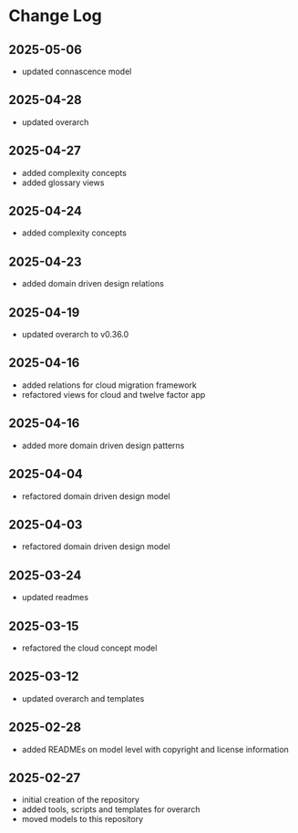 # Change Log

## 2025-05-06
* updated connascence model

## 2025-04-28
* updated overarch

## 2025-04-27
* added complexity concepts
* added glossary views

## 2025-04-24
* added complexity concepts

## 2025-04-23
* added domain driven design relations

## 2025-04-19
* updated overarch to v0.36.0

## 2025-04-16
* added relations for cloud migration framework
* refactored views for cloud and twelve factor app

## 2025-04-16
* added more domain driven design patterns

## 2025-04-04
* refactored domain driven design model

## 2025-04-03
* refactored domain driven design model

## 2025-03-24
* updated readmes

## 2025-03-15
* refactored the cloud concept model

## 2025-03-12
* updated overarch and templates

## 2025-02-28
* added READMEs on model level with copyright and license information

## 2025-02-27
* initial creation of the repository
* added tools, scripts and templates for overarch
* moved models to this repository
